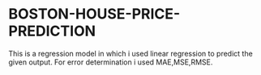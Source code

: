 # BOSTON-HOUSE-PRICE-PREDICTION

This is a regression model in which i used linear regression to predict the given output.
For error determination i used MAE,MSE,RMSE.
